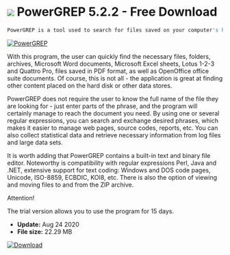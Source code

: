 # ![](https://cdn.softexe.net/static/icon/a/powergrep-9600.png) PowerGREP 5.2.2 - Free Download

```sh
PowerGREP is a tool used to search for files saved on your computer's hard drive or on the network. It is definitely easier to use than most other such applications for Windows.
```
[![PowerGREP](https://gallery.dpcdn.pl/imgc/Tools/52946/g_-_420x350_1.5_-_x20140722231728_0.png)](https://softexe.net/win/disks-files/other/powergrep:afRR.html)

With this program, the user can quickly find the necessary files, folders, archives, Microsoft Word documents, Microsoft Excel sheets, Lotus 1-2-3 and Quattro Pro, files saved in PDF format, as well as OpenOffice office suite documents. Of course, this is not all - the application is great at finding other content placed on the hard disk or other data stores.
 
 PowerGREP does not require the user to know the full name of the file they are looking for - just enter parts of the phrase, and the program will certainly manage to reach the document you need. By using one or several regular expressions, you can search and exchange desired phrases, which makes it easier to manage web pages, source codes, reports, etc. You can also collect statistical data and retrieve necessary information from log files and large data sets.
 
 It is worth adding that PowerGREP contains a built-in text and binary file editor. Noteworthy is compatibility with regular expressions Perl, Java and .NET, extensive support for text coding: Windows and DOS code pages, Unicode, ISO-8859, ECBDIC, KOI8, etc. There is also the option of viewing and moving files to and from the ZIP archive.
 
 Attention!
 
 The trial version allows you to use the program for 15 days.


- **Update:** Aug 24 2020
- **File size:** 22.29 MB

[![Download](https://cdn.softexe.net/static/img/download.png)](https://softexe.net/win/disks-files/other/powergrep:afRR.html)

